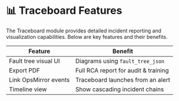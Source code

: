 # 📊 Traceboard Features

The Traceboard module provides detailed incident reporting and visualization capabilities. Below are key features and their benefits.

| Feature | Benefit |
|---------|---------|
| Fault tree visual UI | Diagrams using `fault_tree_json` |
| Export PDF | Full RCA report for audit & training |
| Link OpsMirror events | Traceboard launches from an alert |
| Timeline view | Show cascading incident chains |


